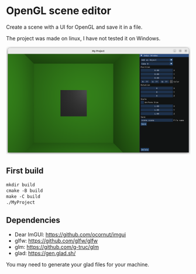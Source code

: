 # OpenGL scene editor

Create a scene with a UI for OpenGL and save it in a file.

The project was made on linux, I have not tested it on Windows.

![demo](<data/demo.png>)

## First build

```
mkdir build
cmake -B build
make -C build
./MyProject
```

## Dependencies

- Dear ImGUI: https://github.com/ocornut/imgui
- glfw: https://github.com/glfw/glfw
- glm: https://github.com/g-truc/glm
- glad: https://gen.glad.sh/

You may need to generate your glad files for your machine.
